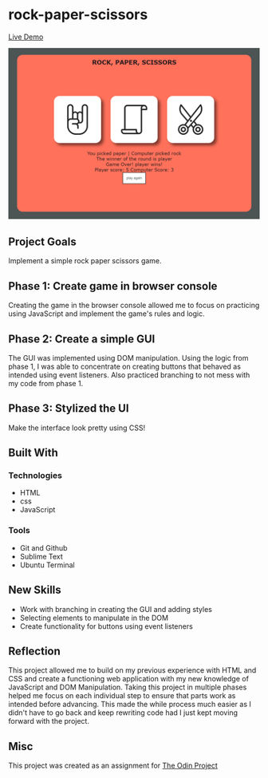 # rock-paper-scissors

[Live Demo](https://mrespicio.github.io/rock-paper-scissors/)

![image rock paper scissors game](preview/preview.png)

## Project Goals
Implement a simple rock paper scissors game.

## Phase 1: Create game in browser console
Creating the game in the browser console allowed me to focus on practicing using JavaScript and implement the game's rules and logic.

## Phase 2: Create a simple GUI
The GUI was implemented using DOM manipulation. Using the logic from phase 1, I was able to concentrate on creating buttons that behaved as intended using event listeners. Also practiced branching to not mess with my code from phase 1.

## Phase 3: Stylized the UI
Make the interface look pretty using CSS!

## Built With
### Technologies
* HTML
* css
* JavaScript
### Tools
* Git and Github
* Sublime Text
* Ubuntu Terminal

## New Skills
* Work with branching in creating the GUI and adding styles
* Selecting elements to manipulate in the DOM
* Create functionality for buttons using event listeners


## Reflection
This project allowed me to build on my previous experience with HTML and CSS and create a functioning web application with my new knowledge of JavaScript and DOM Manipulation. Taking this project in multiple phases helped me focus on each individual step to ensure that parts work as intended before advancing. This made the while process much easier as I didn't have to go back and keep rewriting code had I just kept moving forward with the project.

## Misc
This project was created as an assignment for [The Odin Project](https://www.theodinproject.com/lessons/foundations-rock-paper-scissors)
